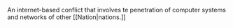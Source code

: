An internet-based conflict that involves te penetration of computer systems and networks of other [[Nation|nations.]]